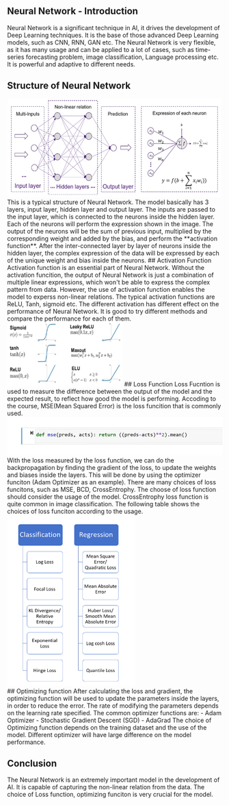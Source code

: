 ## Neural Network - Introduction
Neural Network is a significant technique in AI, it drives the development of Deep Learning techniques. It is the base of those advanced Deep Learning models, such as CNN, RNN, GAN etc. The Neural Network is very flexible, as it has many usage and can be applied to a lot of cases, such as time-series forecasting problem, image classification, Language processing etc. It is powerful and adaptive to different needs.

## Structure of Neural Network
<img src="/images/ANN1.png" width="500" height="230">
<br>
This is a typical structure of Neural Network. The model basically has 3 layers, input layer, hidden layer and output layer. The inputs are passed to the input layer, which is connected to the neurons inside the hidden layer. Each of the neurons will perform the expression shown in the image. The output of the neurons will be the sum of previous input, multiplied by the corresponding weight and added by the bias, and perform the **activation function**. After the inter-connected layer by layer of neurons inside the hidden layer, the complex expression of the data will be expressed by each of the unique weight and bias inside the neurons.
## Activation Function
Activation function is an essential part of Neural Network. Without the activation funcition, the output of Neural Network is just a combination of multiple linear expressions, which won't be able to express the complex pattern from data. However, the use of activation function enables the model to experss non-linear relations. The typical activation functions are ReLU, Tanh, sigmoid etc. The different activation has different effect on the performance of Neural Network. It is good to try different methods and compare the performance for each of them.
<img src="/images/nn1.png" width="270" height="150">
## Loss Function
Loss Fucntion is used to measure the difference between the output of the model and the expected result, to reflect how good the model is performing. Accoding to the course, MSE(Mean Squared Error) is the loss funcition that is commonly used. <br> 
<img src="/images/nn2.png" width="600" height="90">
<br>
With the loss measured by the loss function, we can do the backpropagation by finding the gradient of the loss, to update the weights and biases inside the layers. This will be done by using the optimizer funciton (Adam Optimizer as an example). There are many choices of loss funcitons, such as MSE, BCD, CrossEntrophy. The choose of loss function should consider the usage of the model. CrossEntrophy loss function is quite common in image classification. The following table shows the choices of loss funciton according to the usage.
<br> 
<img src="/images/nn3.png" width="300" height="400">
<br>
## Optimizing function 
After calculating the loss and gradient, the optimizing function will be used to update the parameters inside the layers, in order to reduce the error. The rate of modifying the parameters depends on the learning rate specified. The common optimizer functions are:
- Adam Optimizer
- Stochastic Gradient Descent (SGD)
- AdaGrad
The choice of Optimizing function depends on the training dataset and the use of the model. Different optimizer will have large difference on the model performance.

## Conclusion
The Neural Network is an extremely important model in the development of AI. It is capable of capturing the non-linear relation from the data. The choice of Loss function, optimizing funciton is very crucial for the model.
